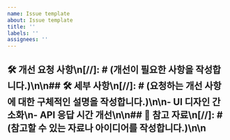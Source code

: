 ```yaml
---
name: Issue template
about: Issue template
title: ''
labels: ''
assignees: ''
---
```

## 🛠 개선 요청 사항\n[//]: # (개선이 필요한 사항을 작성합니다.)\n\n## 🛠 세부 사항\n[//]: # (요청하는 개선 사항에 대한 구체적인 설명을 작성합니다.)\n\n- UI 디자인 간소화\n- API 응답 시간 개선\n\n## 📌 참고 자료\n[//]: # (참고할 수 있는 자료나 아이디어를 작성합니다.)\n\n